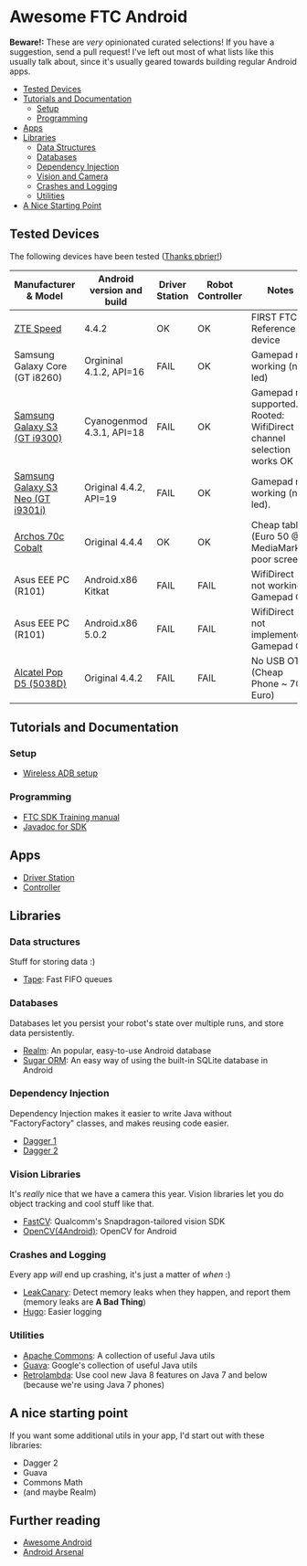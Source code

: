 # Awesome FTC Android

**Beware!:** These are *very* opinionated curated selections! If you have a suggestion, send a pull request!
I've left out most of what lists like this usually talk about, since it's usually geared towards building
regular Android apps.

- [Tested Devices](#tested-devices)
- [Tutorials and Documentation](#tutorials-and-documentation)
  - [Setup](#setup)
  - [Programming](#programming)
- [Apps](#apps)
- [Libraries](#libraries)
  - [Data Structures](#data-structures)
  - [Databases](#databases)
  - [Dependency Injection](#dependency-injection)
  - [Vision and Camera](#vision-libraries)
  - [Crashes and Logging](#crashes-and-logging)
  - [Utilities](#utilities)
- [A Nice Starting Point](#a-nice-starting-point)

## Tested Devices
The following devices have been tested ([Thanks pbrier!](https://github.com/pbrier/ftc_app/wiki/Tested-Devices))


Manufacturer & Model | Android version and build | Driver Station | Robot Controller | Notes
---------------------|---------------------------|---------------|-----------------|-----------------------
[ZTE Speed](http://www.devicespecifications.com/en/model/a3a73197) | 4.4.2 | OK | OK | FIRST FTC Reference device
Samsung Galaxy Core (GT i8260) |  Orgininal 4.1.2, API=16 | FAIL | OK  | Gamepad not working (no led)
[Samsung Galaxy S3 (GT i9300)](http://www.devicespecifications.com/en/model/e4142f0b) | Cyanogenmod 4.3.1, API=18   | FAIL | OK  | Gamepad not supported. Rooted: WifiDirect channel selection works OK
[Samsung Galaxy S3 Neo (GT i9301i)](http://www.devicespecifications.com/en/model/d1332bee) | Original 4.4.2, API=19 | FAIL | OK     | Gamepad not working (no led). 
[Archos 70c Cobalt](http://www.archos.com/us/products/tablets/cobalt/archos_70ccobalt/specs.html?)     | Original 4.4.4            | OK   | OK     | Cheap tablet (Euro 50 @ MediaMarkt), poor screen
Asus EEE PC (R101) | Android.x86 Kitkat | FAIL | FAIL | WifiDirect not working, Gamepad OK
Asus EEE PC (R101) | Android.x86 5.0.2 | FAIL | FAIL | WifiDirect not implemented, Gamepad OK
[Alcatel Pop D5 (5038D)](http://www.devicespecifications.com/en/model/e4142f0b) | Original 4.4.2 | FAIL | FAIL | No USB OTG (Cheap Phone ~ 70 Euro)


## Tutorials and Documentation

### Setup
- [Wireless ADB setup](http://developer.android.com/tools/help/adb.html#wireless)

### Programming
- [FTC SDK Training manual](https://github.com/ftctechnh/ftc_app/blob/master/doc/tutorial/FTCTraining%20Manual%20v0_93.pdf)
- [Javadoc for SDK](http://htmlpreview.github.io/?https://github.com/ftctechnh/ftc_app/blob/master/doc/javadoc/index.html)

## Apps
- [Driver Station](https://play.google.com/store/apps/details?id=com.qualcomm.ftcdriverstation&hl=en)
- [Controller](https://play.google.com/store/apps/details?id=com.qualcomm.ftcrobotcontroller&hl=en)

## Libraries

### Data structures
Stuff for storing data :)
- [Tape](http://square.github.io/tape/): Fast FIFO queues

### Databases
Databases let you persist your robot's state over multiple runs, and store data persistently.
- [Realm](https://github.com/realm/realm-java): An popular, easy-to-use Android database
- [Sugar ORM](http://satyan.github.io/sugar/index.html): An easy way of using the built-in SQLite database in Android

### Dependency Injection
Dependency Injection makes it easier to write Java without "FactoryFactory" classes,
and makes reusing code easier.
- [Dagger 1](http://square.github.io/dagger/)
- [Dagger 2](http://google.github.io/dagger/)

### Vision Libraries
It's *really* nice that we have a camera this year.
Vision libraries let you do object tracking and cool stuff like that.
- [FastCV](https://developer.qualcomm.com/software/fast-cv-sdk): Qualcomm's Snapdragon-tailored vision SDK
- [OpenCV(4Android)](http://opencv.org/platforms/android.html): OpenCV for Android

### Crashes and Logging
Every app *will* end up crashing, it's just a matter of *when* :)
- [LeakCanary](https://github.com/square/leakcanary): Detect memory leaks when they happen, and report them (memory leaks are **A Bad Thing**)
- [Hugo](https://github.com/JakeWharton/hugo): Easier logging

### Utilities
- [Apache Commons](https://commons.apache.org/): A collection of useful Java utils
- [Guava](https://github.com/google/guava): Google's collection of useful Java utils
- [Retrolambda](https://github.com/orfjackal/retrolambda): Use cool new Java 8 features on Java 7 and below (because we're using Java 7 phones)

## A nice starting point
If you want some additional utils in your app, I'd start out with these libraries:
- Dagger 2
- Guava
- Commons Math
- (and maybe Realm)

## Further reading
- [Awesome Android](https://github.com/JStumpp/awesome-android)
- [Android Arsenal](http://android-arsenal.com/)
